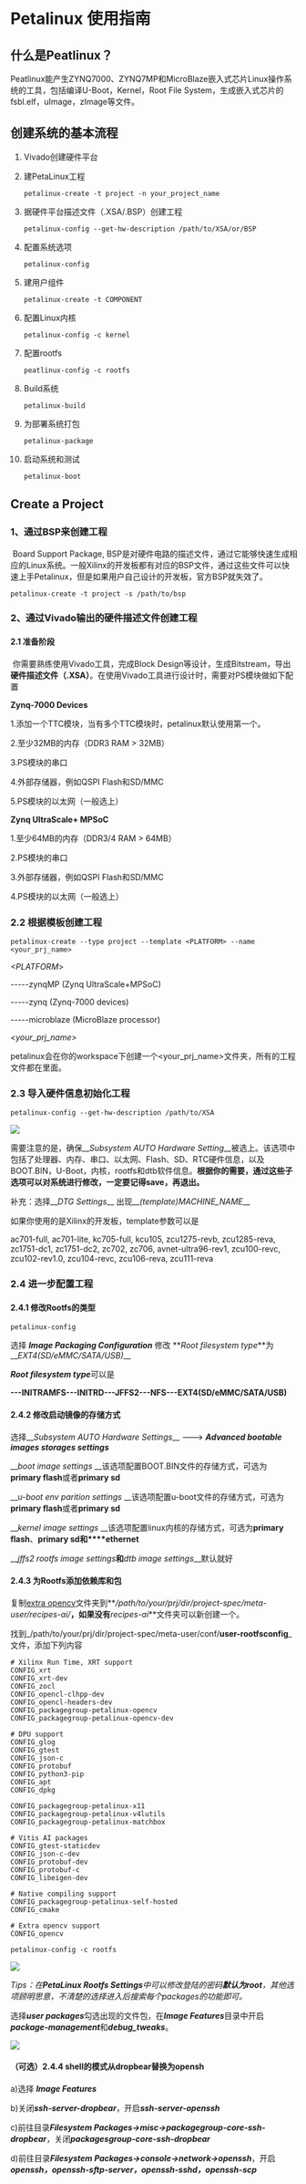 # Petalinux 使用指南

## 什么是Peatlinux？

​	Peatlinux能产生ZYNQ7000、ZYNQ7MP和MicroBlaze嵌入式芯片Linux操作系统的工具，包括编译U-Boot，Kernel，Root File System，生成嵌入式芯片的fsbl.elf，uImage，zImage等文件。

## 创建系统的基本流程

1. Vivado创建硬件平台

2. 建PetaLinux工程

   `petalinux-create -t project -n your_project_name`

3. 据硬件平台描述文件（.XSA/.BSP）创建工程

   `petalinux-config --get-hw-description /path/to/XSA/or/BSP`

4. 配置系统选项

   `petalinux-config`

5. 建用户组件

   `petalinux-create -t COMPONENT`

6. 配置Linux内核

   `petalinux-config -c kernel`

7. 配置rootfs

   `peatlinux-config -c rootfs`

8. Build系统

   `petalinux-build`

9. 为部署系统打包

   `petalinux-package`

10. 启动系统和测试

    `petalinux-boot`

## Create a Project

### 1、通过BSP来创建工程

​	Board Support Package, BSP是对硬件电路的描述文件，通过它能够快速生成相应的Linux系统。一般Xilinx的开发板都有对应的BSP文件，通过这些文件可以快速上手Petalinux，但是如果用户自己设计的开发板，官方BSP就失效了。

`petalinux-create -t project -s /path/to/bsp`

### 2、通过Vivado输出的硬件描述文件创建工程

#### 2.1 准备阶段

​	你需要熟练使用Vivado工具，完成Block Design等设计，生成Bitstream，导出**硬件描述文件（.XSA）**。在使用Vivado工具进行设计时，需要对PS模块做如下配置

__Zynq-7000 Devices__

1.添加一个TTC模块，当有多个TTC模块时，petalinux默认使用第一个。

2.至少32MB的内存（DDR3 RAM > 32MB）

3.PS模块的串口

4.外部存储器，例如QSPI Flash和SD/MMC

5.PS模块的以太网（一般选上）

__Zynq UltraScale+ MPSoC__

1.至少64MB的内存（DDR3/4 RAM > 64MB）

2.PS模块的串口

3.外部存储器，例如QSPI Flash和SD/MMC

4.PS模块的以太网（一般选上）

### 2.2 根据模板创建工程

`petalinux-create --type project --template <PLATFORM> --name <your_prj_name>`

*<PLATFORM*> 

-----zynqMP (Zynq UltraScale+MPSoC)

-----zynq (Zynq-7000 devices)

-----microblaze (MicroBlaze processor)

*<your_prj_name>*

petalinux会在你的workspace下创建一个<your_prj_name>文件夹，所有的工程文件都在里面。

### 2.3 导入硬件信息初始化工程

`petalinux-config --get-hw-description /path/to/XSA`

![](C:\Users\Jason\Desktop\dpu_zedboard\petalinux_guide_image\config.png)

需要注意的是，确保__*Subsystem AUTO Hardware Setting*__被选上。该选项中包括了处理器、内存、串口、以太网、Flash、SD、RTC硬件信息，以及BOOT.BIN，U-Boot，内核，rootfs和dtb软件信息。**根据你的需要，通过这些子选项可以对系统进行修改，一定要记得save，再退出。**

补充：选择__*DTG Settings*__ 出现__*(template)MACHINE_NAME*__

如果你使用的是Xilinx的开发板，template参数可以是

ac701-full, ac701-lite, kc705-full, kcu105, zcu1275-revb,
zcu1285-reva, zc1751-dc1, zc1751-dc2, zc702, zc706, avnet-ultra96-rev1, zcu100-revc,
zcu102-rev1.0, zcu104-revc, zcu106-reva, zcu111-reva

### 2.4 进一步配置工程

#### 2.4.1 修改Rootfs的类型

`petalinux-config`

选择 __*Image Packaging Configuration*__ 修改 **_Root filesystem type_**为__*EXT4(SD/eMMC/SATA/USB)*__

 ***Root filesystem type***可以是

**---INITRAMFS---INITRD---JFFS2---NFS---EXT4(SD/eMMC/SATA/USB)**

#### 2.4.2 修改启动镜像的存储方式

选择__*Subsystem AUTO Hardware Settings*__    ---> __*Advanced bootable images storages settings*__

__*boot image settings* __该选项配置BOOT.BIN文件的存储方式，可选为**primary flash**或者**primary sd**

__*u-boot env parition settings* __该选项配置u-boot文件的存储方式，可选为**primary flash**或者**primary sd**

__*kernel image settings* __该选项配置linux内核的存储方式，可选为**primary flash**、**primary sd和****ethernet**

__*jffs2 rootfs image settings*__和__*dtb image settings*__默认就好

#### 2.4.3 为Rootfs添加依赖库和包

复制[extra opencv][1]文件夹到**_/path/to/your/prj/dir/project-spec/meta-user/recipes-ai/_**，如果没有**_recipes-ai_**文件夹可以新创建一个。

找到_/path/to/your/prj/dir/project-spec/meta-user/conf/**user-rootfsconfig**_文件，添加下列内容

```
# Xilinx Run Time, XRT support
CONFIG_xrt
CONFIG_xrt-dev
CONFIG_zocl
CONFIG_opencl-clhpp-dev
CONFIG_opencl-headers-dev
CONFIG_packagegroup-petalinux-opencv
CONFIG_packagegroup-petalinux-opencv-dev

# DPU support
CONFIG_glog
CONFIG_gtest
CONFIG_json-c
CONFIG_protobuf
CONFIG_python3-pip
CONFIG_apt
CONFIG_dpkg

CONFIG_packagegroup-petalinux-x11
CONFIG_packagegroup-petalinux-v4lutils
CONFIG_packagegroup-petalinux-matchbox

# Vitis AI packages
CONFIG_gtest-staticdev
CONFIG_json-c-dev
CONFIG_protobuf-dev
CONFIG_protobuf-c
CONFIG_libeigen-dev

# Native compiling support
CONFIG_packagegroup-petalinux-self-hosted
CONFIG_cmake

# Extra opencv support
CONFIG_opencv
```

`petalinux-config -c rootfs`

![](C:\Users\Jason\Desktop\dpu_zedboard\petalinux_guide_image\rootfs_config_main.png)

_Tips：在**PetaLinux Rootfs Settings**中可以修改登陆的密码**默认为root**，其他选项顾明思意，不清楚的选择进入后搜索每个packages的功能即可。_

选择***user packages***勾选出现的文件包，在***Image Features***目录中开启***package-management***和***debug_tweaks***。

![](C:\Users\Jason\Desktop\dpu_zedboard\petalinux_guide_image\rootfs_config.png)

#### （可选）2.4.4 shell的模式从dropbear替换为opensh

a)选择 ***Image Features***

b)关闭***ssh-server-dropbear***，开启***ssh-server-openssh***

c)前往目录***Filesystem Packages->misc->packagegroup-core-ssh-dropbear***，关闭***packagesgroup-core-ssh-dropbear***

d)前往目录***Filesystem Packages->console->network->openssh***，开启***openssh，openssh-sftp-server，openssh-sshd，openssh-scp***






[1]:https://github.com/Jaso0n/vitis_ai_custom_platform_flow/tree/master/ref_files/opencv